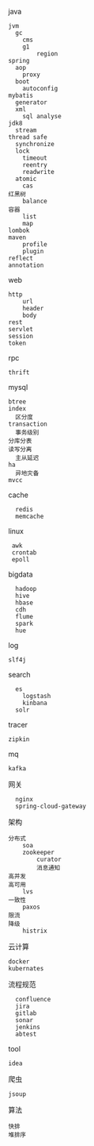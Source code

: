 java

    jvm
      gc
        cms
        g1
            region
    spring
      aop
        proxy
      boot
        autoconfig
    mybatis
      generator
      xml
        sql analyse
    jdk8
      stream
    thread safe
      synchronize
      lock
        timeout
        reentry
        readwrite
      atomic
        cas
    红黑树
        balance
    容器
        list
        map
    lombok
    maven
        profile
        plugin
    reflect
    annotation
    
web
    
    http
        url
        header
        body
    rest
    servlet
    session
    token
    
rpc
    
    thrift

mysql

    btree
    index
      区分度
    transaction
      事务级别
    分库分表
    读写分离
      主从延迟
    ha
      异地灾备
    mvcc
  
cache

      redis
      memcache

linux

     awk
     crontab
     epoll

bigdata

      hadoop
      hive
      hbase
      cdh
      flume
      spark
      hue
  
log

    slf4j
  
search

      es
        logstash
        kinbana
      solr
  
tracer

    zipkin

mq

    kafka


网关

      nginx
      spring-cloud-gateway

架构

    分布式
        soa
        zookeeper
            curator
            消息通知
    高并发
    高可用
        lvs
    一致性
        paxos
    限流
    降级
        histrix
  
云计算
    
    docker
    kubernates
    
流程规范

      confluence
      jira
      gitlab
      sonar
      jenkins
      abtest
      
tool
    
    idea
    
爬虫
    
    jsoup
  
算法
  
    快排
    堆排序
  
